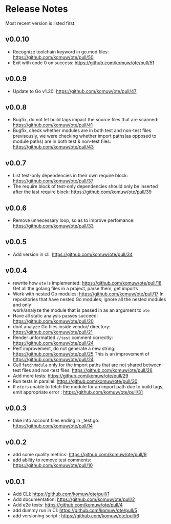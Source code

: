 # Release Notes

Most recent version is listed first.  


## v0.0.10
- Recognize toolchain keyword in go.mod files: https://github.com/komuw/ote/pull/50
- Exit with code 0 on success: https://github.com/komuw/ote/pull/51

## v0.0.9
- Update to Go v1.20: https://github.com/komuw/ote/pull/47

## v0.0.8
- Bugfix, do not let build tags impact the source files that are scanned: https://github.com/komuw/ote/pull/41
- Bugfix, check whether modules are in both test and non-test files
  previsously, we were checking whether import paths(as opposed to module paths) are in both test & non-test files: https://github.com/komuw/ote/pull/43


## v0.0.7
- List test-only dependencies in their own require block: https://github.com/komuw/ote/pull/37
- The require block of test-only dependencies should only be inserted after the last require block: https://github.com/komuw/ote/pull/39


## v0.0.6
- Remove unnecessary loop, so as to improve perfomance: https://github.com/komuw/ote/pull/33


## v0.0.5
- Add version in cli: https://github.com/komuw/ote/pull/34


## v0.0.4
- rewrite how `ote` is implemented: https://github.com/komuw/ote/pull/18
  Get all the golang files in a project, parse them, get imports
- Work with nested Go modules: https://github.com/komuw/ote/pull/17
  In repositories that have nested Go modules; ignore all the nested modules and only   
  work/analyze the module that is passed in as an argument to `ote`
- Have all static analysis passes succeed: https://github.com/komuw/ote/pull/20
- dont analyze Go files inside vendor/ directory: https://github.com/komuw/ote/pull/21
- Render unformatted `//test` comment correctly: https://github.com/komuw/ote/pull/24
- Perf improvement, do not generate a new string: https://github.com/komuw/ote/pull/25
  This is an improvement of https://github.com/komuw/ote/pull/24
- Call `fetchModule` only for the import paths that are not shared between test files and non-test files: https://github.com/komuw/ote/pull/26
- Add more tests: https://github.com/komuw/ote/pull/29
- Run tests in parallel: https://github.com/komuw/ote/pull/30
- If `ote` is unable to fetch the module for an import path due to build tags, emit appropriate error : https://github.com/komuw/ote/pull/31


## v0.0.3
-  take into account files ending in _test.go: https://github.com/komuw/ote/pull/14


## v0.0.2
- add some quality metrics: https://github.com/komuw/ote/pull/9
- add ability to remove test comments: https://github.com/komuw/ote/pull/10


## v0.0.1
- Add CLI: https://github.com/komuw/ote/pull/1
- Add documentation: https://github.com/komuw/ote/pull/2
- Add e2e tests: https://github.com/komuw/ote/pull/4
- add dummy run in CI: https://github.com/komuw/ote/pull/5
- add versioning script : https://github.com/komuw/ote/pull/6
